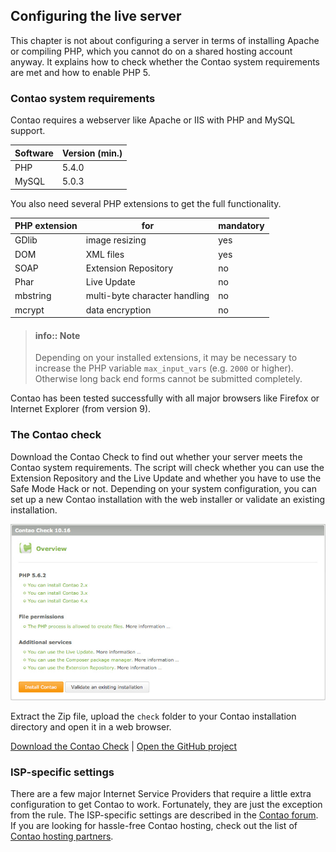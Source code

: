 ## Configuring the live server

This chapter is not about configuring a server in terms of installing Apache or
compiling PHP, which you cannot do on a shared hosting account anyway. It
explains how to check whether the Contao system requirements are met and how to
enable PHP 5.


### Contao system requirements

Contao requires a webserver like Apache or IIS with PHP and MySQL support.

| Software | Version (min.) |
|----------|----------------|
| PHP      | 5.4.0          |
| MySQL    | 5.0.3          |


You also need several PHP extensions to get the full functionality.

| PHP extension | for                           | mandatory |
|---------------|-------------------------------|-----------|
| GDlib         | image resizing                | yes       |
| DOM           | XML files                     | yes       |
| SOAP          | Extension Repository          | no        |
| Phar          | Live Update                   | no        |
| mbstring      | multi-byte character handling | no        |
| mcrypt        | data encryption               | no        |

> #### info:: Note 
> Depending on your installed extensions, it may be necessary to increase the
> PHP variable `max_input_vars` (e.g. `2000` or higher). Otherwise long back end 
> forms cannot be submitted completely.

Contao has been tested successfully with all major browsers like Firefox or
Internet Explorer (from version 9).


### The Contao check

Download the Contao Check to find out whether your server meets the Contao
system requirements. The script will check whether you can use the Extension
Repository and the Live Update and whether you have to use the Safe Mode Hack or
not. Depending on your system configuration, you can set up a new Contao
installation with the web installer or validate an existing installation.

![](images/contao-check.jpg)

Extract the Zip file, upload the `check` folder to your Contao installation
directory and open it in a web browser.

[Download the Contao Check][1] | [Open the GitHub project][2]


### ISP-specific settings

There are a few major Internet Service Providers that require a little extra
configuration to get Contao to work. Fortunately, they are just the exception
from the rule. The ISP-specific settings are described in the [Contao
forum][3]. If you are looking for hassle-free Contao hosting, check out the
list of [Contao hosting partners][4].


[1]: https://github.com/contao/check/zipball/master
[2]: https://github.com/contao/check
[3]: https://community.contao.org/en/
[4]: https://contao.org/en/partners.html?search=services&for=partner_hosting
